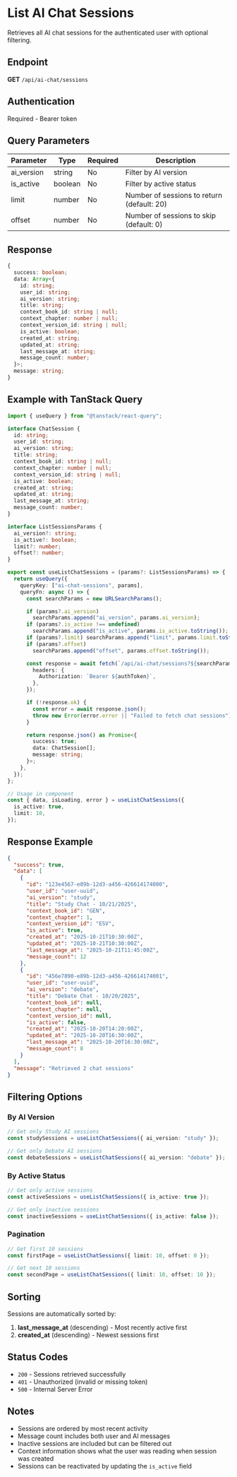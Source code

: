 # List AI Chat Sessions

Retrieves all AI chat sessions for the authenticated user with optional filtering.

## Endpoint

**GET** `/api/ai-chat/sessions`

## Authentication

Required - Bearer token

## Query Parameters

| Parameter  | Type    | Required | Description                                |
| ---------- | ------- | -------- | ------------------------------------------ |
| ai_version | string  | No       | Filter by AI version                       |
| is_active  | boolean | No       | Filter by active status                    |
| limit      | number  | No       | Number of sessions to return (default: 20) |
| offset     | number  | No       | Number of sessions to skip (default: 0)    |

## Response

```typescript
{
  success: boolean;
  data: Array<{
    id: string;
    user_id: string;
    ai_version: string;
    title: string;
    context_book_id: string | null;
    context_chapter: number | null;
    context_version_id: string | null;
    is_active: boolean;
    created_at: string;
    updated_at: string;
    last_message_at: string;
    message_count: number;
  }>;
  message: string;
}
```

## Example with TanStack Query

```typescript
import { useQuery } from "@tanstack/react-query";

interface ChatSession {
  id: string;
  user_id: string;
  ai_version: string;
  title: string;
  context_book_id: string | null;
  context_chapter: number | null;
  context_version_id: string | null;
  is_active: boolean;
  created_at: string;
  updated_at: string;
  last_message_at: string;
  message_count: number;
}

interface ListSessionsParams {
  ai_version?: string;
  is_active?: boolean;
  limit?: number;
  offset?: number;
}

export const useListChatSessions = (params?: ListSessionsParams) => {
  return useQuery({
    queryKey: ["ai-chat-sessions", params],
    queryFn: async () => {
      const searchParams = new URLSearchParams();

      if (params?.ai_version)
        searchParams.append("ai_version", params.ai_version);
      if (params?.is_active !== undefined)
        searchParams.append("is_active", params.is_active.toString());
      if (params?.limit) searchParams.append("limit", params.limit.toString());
      if (params?.offset)
        searchParams.append("offset", params.offset.toString());

      const response = await fetch(`/api/ai-chat/sessions?${searchParams}`, {
        headers: {
          Authorization: `Bearer ${authToken}`,
        },
      });

      if (!response.ok) {
        const error = await response.json();
        throw new Error(error.error || "Failed to fetch chat sessions");
      }

      return response.json() as Promise<{
        success: true;
        data: ChatSession[];
        message: string;
      }>;
    },
  });
};

// Usage in component
const { data, isLoading, error } = useListChatSessions({
  is_active: true,
  limit: 10,
});
```

## Response Example

```json
{
  "success": true,
  "data": [
    {
      "id": "123e4567-e89b-12d3-a456-426614174000",
      "user_id": "user-uuid",
      "ai_version": "study",
      "title": "Study Chat - 10/21/2025",
      "context_book_id": "GEN",
      "context_chapter": 1,
      "context_version_id": "ESV",
      "is_active": true,
      "created_at": "2025-10-21T10:30:00Z",
      "updated_at": "2025-10-21T10:30:00Z",
      "last_message_at": "2025-10-21T11:45:00Z",
      "message_count": 12
    },
    {
      "id": "456e7890-e89b-12d3-a456-426614174001",
      "user_id": "user-uuid",
      "ai_version": "debate",
      "title": "Debate Chat - 10/20/2025",
      "context_book_id": null,
      "context_chapter": null,
      "context_version_id": null,
      "is_active": false,
      "created_at": "2025-10-20T14:20:00Z",
      "updated_at": "2025-10-20T16:30:00Z",
      "last_message_at": "2025-10-20T16:30:00Z",
      "message_count": 8
    }
  ],
  "message": "Retrieved 2 chat sessions"
}
```

## Filtering Options

### By AI Version

```typescript
// Get only Study AI sessions
const studySessions = useListChatSessions({ ai_version: "study" });

// Get only Debate AI sessions
const debateSessions = useListChatSessions({ ai_version: "debate" });
```

### By Active Status

```typescript
// Get only active sessions
const activeSessions = useListChatSessions({ is_active: true });

// Get only inactive sessions
const inactiveSessions = useListChatSessions({ is_active: false });
```

### Pagination

```typescript
// Get first 10 sessions
const firstPage = useListChatSessions({ limit: 10, offset: 0 });

// Get next 10 sessions
const secondPage = useListChatSessions({ limit: 10, offset: 10 });
```

## Sorting

Sessions are automatically sorted by:

1. **last_message_at** (descending) - Most recently active first
2. **created_at** (descending) - Newest sessions first

## Status Codes

- `200` - Sessions retrieved successfully
- `401` - Unauthorized (invalid or missing token)
- `500` - Internal Server Error

## Notes

- Sessions are ordered by most recent activity
- Message count includes both user and AI messages
- Inactive sessions are included but can be filtered out
- Context information shows what the user was reading when session was created
- Sessions can be reactivated by updating the `is_active` field
